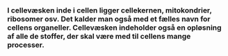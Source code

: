 ### I cellevæsken inde i cellen ligger cellekernen, mitokondrier, ribosomer osv. Det kalder man også med et fælles navn for cellens organeller. Cellevæsken indeholder også en opløsning af alle de stoffer, der skal være med til cellens mange processer.
